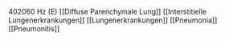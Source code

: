 402060 Hz (E)
[[Diffuse Parenchymale Lung]]
[[Interstitielle Lungenerkrankungen]]
[[Lungenerkrankungen]]
[[Pneumonia]]
[[Pneumonitis]]